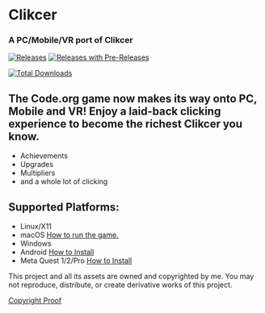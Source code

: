 # Clikcer
### A PC/Mobile/VR port of Clikcer

[![Releases](https://img.shields.io/github/v/release/Blockyheadman/Clikcer)](https://github.com/Blockyheadman/Clikcer/releases)
[![Releases with Pre-Releases](https://img.shields.io/github/v/release/Blockyheadman/Clikcer?include_prereleases&label=pre-release)](https://github.com/Blockyheadman/Clikcer/releases)

[![Total Downloads](https://img.shields.io/github/downloads/Blockyheadman/Clikcer/total?label=total%20downloads)](https://github.com/Blockyheadman/Clikcer/releases)

## The Code.org game now makes its way onto PC, Mobile and VR! Enjoy a laid-back clicking experience to become the richest Clikcer you know.
* Achievements
* Upgrades
* Multipliers
* and a whole lot of clicking

## Supported Platforms:
* Linux/X11
* macOS [How to run the game.](https://docs.godotengine.org/en/3.5/tutorials/export/running_on_macos.html?highlight=macOS#app-is-signed-including-ad-hoc-signatures-but-not-notarized)
* Windows
* Android [How to Install](https://github.com/Blockyheadman/Clikcer/wiki/How-to-install-on..#how-to-install-on-android)
* Meta Quest 1/2/Pro [How to Install](https://github.com/Blockyheadman/Clikcer/wiki/How-to-install-on..#how-to-install-on-meta-quest-12pro-2)

This project and all its assets are owned and copyrighted by me. You may not reproduce, distribute, or create derivative works of this project.

[Copyright Proof](https://docs.github.com/en/repositories/managing-your-repositorys-settings-and-features/customizing-your-repository/licensing-a-repository#:~:text=You%27re%20under%20no%20obligation%20to%20choose%20a%20license.%20However%2C%20without%20a%20license%2C%20the%20default%20copyright%20laws%20apply%2C%20meaning%20that%20you%20retain%20all%20rights%20to%20your%20source%20code%20and%20no%20one%20may%20reproduce%2C%20distribute%2C%20or%20create%20derivative%20works%20from%20your%20work.)
